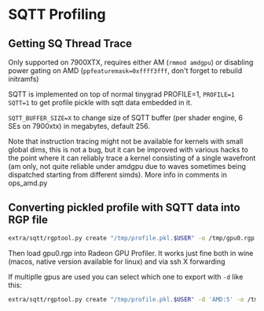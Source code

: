 # SQTT Profiling

## Getting SQ Thread Trace

Only supported on 7900XTX, requires either AM (`rmmod amdgpu`) or disabling power gating on AMD (`ppfeaturemask=0xffff3fff`, don't forget to rebuild initramfs)

SQTT is implemented on top of normal tinygrad PROFILE=1, `PROFILE=1 SQTT=1` to get profile pickle with sqtt data embedded in it.

`SQTT_BUFFER_SIZE=X` to change size of SQTT buffer (per shader engine, 6 SEs on 7900xtx) in megabytes, default 256.

Note that instruction tracing might not be available for kernels with small global dims, this is not a bug, but it can be improved with various hacks
to the point where it can reliably trace a kernel consisting of a single wavefront (am only, not quite reliable under amdgpu due to waves sometimes
being dispatched starting from different simds). More info in comments in ops_amd.py

## Converting pickled profile with SQTT data into RGP file

```bash
extra/sqtt/rgptool.py create "/tmp/profile.pkl.$USER" -o /tmp/gpu0.rgp
```

Then load gpu0.rgp into Radeon GPU Profiler. It works just fine both in wine (macos, native version available for linux) and via ssh X forwarding

If multiplle gpus are used you can select which one to export with `-d` like this:

```bash
extra/sqtt/rgptool.py create "/tmp/profile.pkl.$USER" -d 'AMD:5' -o /tmp/gpu5.rgp
```
